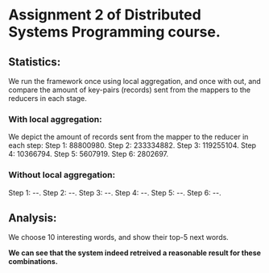 # **Assignment 2 of Distributed Systems Programming course.**

## Statistics:
We run the framework once using local aggregation, and once with out, and compare the amount of key-pairs (records) sent from the mappers to the reducers in each stage.

### With local aggregation:
We depict the amount of records sent from the mapper to the reducer in each step:
Step 1: 88800980.
Step 2: 233334882.
Step 3: 119255104.
Step 4: 10366794.
Step 5: 5607919.
Step 6: 2802697.

### Without local aggregation:
Step 1: --.
Step 2: --.
Step 3: --.
Step 4: --.
Step 5: --.
Step 6: --.


## Analysis:
We choose 10 interesting words, and show their top-5 next words.



**We can see that the system indeed retreived a reasonable result for these combinations.**





